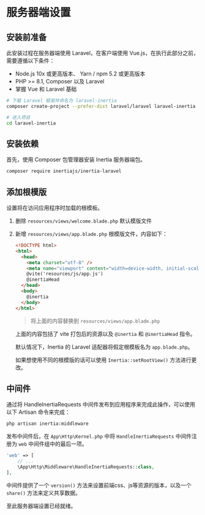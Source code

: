 # 服务器端设置

## 安装前准备

此安装过程在服务器端使用 Laravel，在客户端使用 Vue.js，在执行此部分之前，需要遵循以下条件：

- Node.js 10x 或更高版本、 Yarn / npm 5.2 或更高版本
- PHP >= 8.1, Composer 以及 Laravel
- 掌握 Vue 和 Laravel 基础

```bash
# 下载 Laravel 框架并命名为 laravel-inertia
composer create-project --prefer-dist laravel/laravel laravel-inertia

# 进入项目
cd laravel-inertia
```

## 安装依赖

首先，使用 Composer 包管理器安装 Inertia 服务器端包。

```bash
composer require inertiajs/inertia-laravel
```

## 添加根模版

设置将在访问应用程序时加载的根模板。

1. 删除 `resources/views/welcome.blade.php` 默认模版文件

2. 新增 `resources/views/app.blade.php` 根模版文件，内容如下： 
    ```html
    <!DOCTYPE html>
    <html>
      <head>
        <meta charset="utf-8" />
        <meta name="viewport" content="width=device-width, initial-scale=1.0, maximum-scale=1.0" />
        @vite('resources/js/app.js')
        @inertiaHead
      </head>
      <body>
        @inertia
      </body>
    </html>
    ```

    > 将上面的内容替换到 `resources/views/app.blade.php`

    上面的内容包括了 vite 打包后的资源以及 `@inertia` 和 `@inertiaHead` 指令。

    默认情况下，Inertia 的 Laravel 适配器将假定根模板名为 `app.blade.php`。

    如果想使用不同的根模版的话可以使用 `Inertia::setRootView()` 方法进行更改。

## 中间件

通过将 HandleInertiaRequests 中间件发布到应用程序来完成此操作，可以使用以下 Artisan 命令来完成：

```bash
php artisan inertia:middleware
```

发布中间件后，在 `App\Http\Kernel.php` 中将 `HandleInertiaRequests` 中间件注册为 `web` 中间件组中的最后一项。

```php
'web' => [
    // ...
    \App\Http\Middleware\HandleInertiaRequests::class,
],
```

中间件提供了一个 `version()` 方法来设置前端css、js等资源的版本，以及一个 `share()` 方法来定义共享数据。

至此服务器端设置已经就绪。